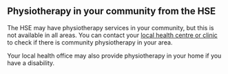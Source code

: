 ##  Physiotherapy in your community from the HSE

The HSE may have physiotherapy services in your community, but this is not
available in all areas. You can contact your [ local health centre or clinic
](https://www.hse.ie/eng/services/list/2/healthcentres/) to check if there is
community physiotherapy in your area.

Your local health office may also provide physiotherapy in your home if you
have a disability.
